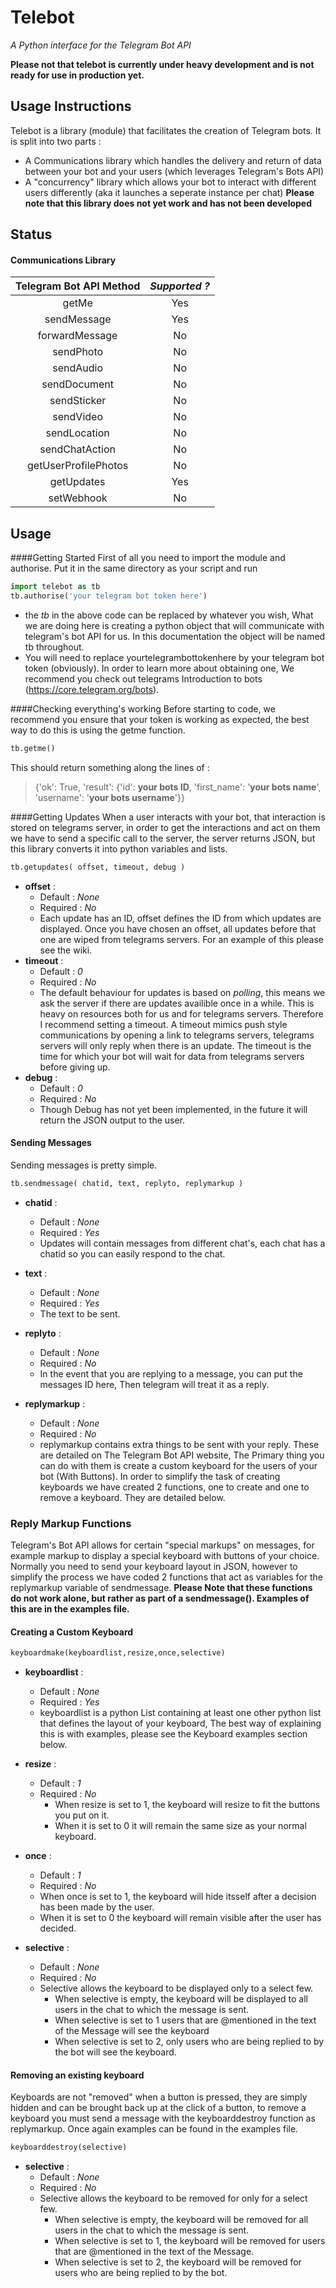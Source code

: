 # Telebot
*A Python interface for the Telegram Bot API*

**Please not that telebot is currently under heavy development and is not ready for use in production yet.**

## Usage Instructions
Telebot is a library (module) that facilitates the creation of Telegram bots.
It is split into two parts : 
- A Communications library which handles the delivery and return of data between your bot and your users (which leverages Telegram's Bots API)
- A "concurrency" library which allows your bot to interact with different users differently (aka it launches a seperate instance per chat) **Please note that this library does not yet work and has not been developed**

## Status
#### Communications Library
| **Telegram Bot API Method** | **_Supported ?_** |
|:---------------------------:|:-----------------:|
|            getMe            |        Yes        |
|         sendMessage         |        Yes        |
|        forwardMessage       |         No        |
|          sendPhoto          |         No        |
|          sendAudio          |         No        |
|         sendDocument        |         No        |
|         sendSticker         |         No        |
|          sendVideo          |         No        |
|         sendLocation        |         No        |
|        sendChatAction       |         No        |
|     getUserProfilePhotos    |         No        |
|          getUpdates         |        Yes        |
|          setWebhook         |         No        |

## Usage
####Getting Started
First of all you need to import the module and authorise. Put it in the same directory as your script and run
```python
import telebot as tb
tb.authorise('your telegram bot token here')
```
- the _tb_ in the above code can be replaced by whatever you wish, What we are doing here is creating a python object that will communicate with telegram's bot API for us. In this documentation the object will be named tb throughout.
- You will need to replace yourtelegrambottokenhere by your telegram bot token (obviously). In order to learn more about obtaining one, We recommend you check out telegrams Introduction to bots (https://core.telegram.org/bots).

####Checking everything's working
Before starting to code, we recommend you ensure that your token is working as expected, the best way to do this is using the getme function.
```python
tb.getme()
```
This should return something along the lines of : 
> {'ok': True, 'result': {'id': **your bots ID**, 'first_name': '**your bots name**', 'username': '**your bots username**'}}

####Getting Updates
When a user interacts with your bot, that interaction is stored on telegrams server, in order to get the interactions and act on them we have to send a specific call to the server, the server returns JSON, but this library converts it into python variables and lists.

```python
tb.getupdates( offset, timeout, debug )
```
  - **offset** :
    - Default : *None*
    - Required : *No*
    - Each update has an ID, offset defines the ID from which updates are displayed. Once you have chosen an offset, all updates before that one are wiped from telegrams servers. For an example of this please see the wiki.
  - **timeout** :
    - Default : *0*
    - Required : *No*
    - The default behaviour for updates is based on *polling*, this means we ask the server if there are updates availible once in a while. This is heavy on resources both for us and for telegrams servers. Therefore I recommend setting a timeout. A timeout mimics push style communications by opening a link to telegrams servers, telegrams servers will only reply when there is an update. The timeout is the time for which your bot will wait for data from telegrams servers before giving up.
  - **debug** :
    - Default : *0*
    - Required : *No*
    - Though Debug has not yet been implemented, in the future it will return the JSON output to the user.

#### Sending Messages
Sending messages is pretty simple.
```python
tb.sendmessage( chatid, text, replyto, replymarkup )
```
  - **chatid** :
    - Default : *None*
    - Required : *Yes*
    - Updates will contain messages from different chat's, each chat has a chatid so you can easily respond to the chat.

  - **text** :
    - Default : *None*
    - Required : *Yes*
    - The text to be sent.

  - **replyto** :
    - Default : *None*
    - Required : *No*
    - In the event that you are replying to a message, you can put the messages ID here, Then telegram will treat it as a reply.

  - **replymarkup** :
    - Default : *None*
    - Required : *No*
    - replymarkup contains extra things to be sent with your reply. These are detailed on The Telegram Bot API website, The Primary thing you can do with them is create a custom keyboard for the users of your bot (With Buttons). In order to simplify the task of creating keyboards we have created 2 functions, one to create and one to remove a keyboard. They are detailed below.

### Reply Markup Functions
Telegram's Bot API allows for certain "special markups" on messages, for example markup to display a special keyboard with buttons of your choice. Normally you need to send your keyboard layout in JSON, however to simplify the process we have coded 2 functions that act as variables for the replymarkup variable of sendmessage. 
**Please Note that these functions do not work alone, but rather as part of a sendmessage(). Examples of this are in the examples file.**

#### Creating a Custom Keyboard
```python
keyboardmake(keyboardlist,resize,once,selective)
```
  - **keyboardlist** :
    - Default : *None*
    - Required : *Yes*
    - keyboardlist is a python List containing at least one other python list that defines the layout of your keyboard, The best way of explaining this is with examples, please see the Keyboard examples section below.

  - **resize** :
    - Default : *1*
    - Required : *No*
      - When resize is set to 1, the keyboard will resize to fit the buttons you put on it.
      - When it is set to 0 it will remain the same size as your normal keyboard.

  - **once** :
    - Default : *1*
    - Required : *No*
     - When once is set to 1, the keyboard will hide itsself after a decision has been made by the user.
     - When it is set to 0 the keyboard will remain visible after the user has decided.

  - **selective** :
    - Default : *None*
    - Required : *No*
    - Selective allows the keyboard to be displayed only to a select few.
      - When selective is empty, the keyboard will be displayed to all users in the chat to which the message is sent.
      - When selective is set to 1 users that are @mentioned in the text of the Message will see the keyboard
      - When selective is set to 2, only users who are being replied to by the bot will see the keyboard.

#### Removing an existing keyboard
Keyboards are not "removed" when a button is pressed, they are simply hidden and can be brought back up at the click of a button, to remove a keyboard you must send a message with the keyboarddestroy function as replymarkup. Once again examples can be found in the examples file.

```python
keyboarddestroy(selective)
```
  - **selective** :
    - Default : *None*
    - Required : *No*
    - Selective allows the keyboard to be removed for only for a select few.
      - When selective is empty, the keyboard will be removed for all users in the chat to which the message is sent.
      - When selective is set to 1, the keyboard will be removed for users that are @mentioned in the text of the Message.
      - When selective is set to 2, the keyboard will be removed for users who are being replied to by the bot.
